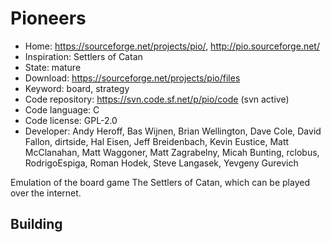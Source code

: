 # Pioneers

- Home: https://sourceforge.net/projects/pio/, http://pio.sourceforge.net/
- Inspiration: Settlers of Catan
- State: mature
- Download: https://sourceforge.net/projects/pio/files
- Keyword: board, strategy
- Code repository: https://svn.code.sf.net/p/pio/code (svn active)
- Code language: C
- Code license: GPL-2.0
- Developer: Andy Heroff, Bas Wijnen, Brian Wellington, Dave Cole, David Fallon, dirtside, Hal Eisen, Jeff Breidenbach, Kevin Eustice, Matt McClanahan, Matt Waggoner, Matt Zagrabelny, Micah Bunting, rclobus, RodrigoEspiga, Roman Hodek, Steve Langasek, Yevgeny Gurevich

Emulation of the board game The Settlers of Catan, which can be played over the internet.

## Building
